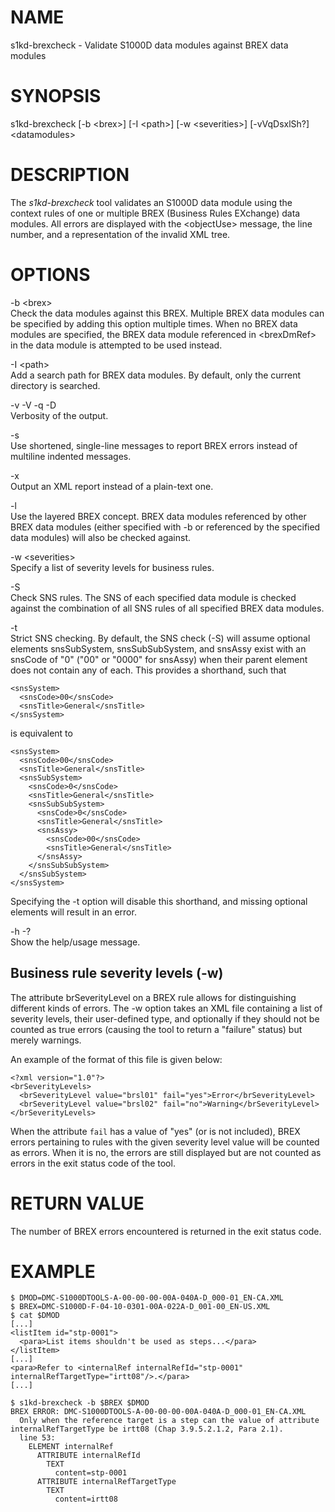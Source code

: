 NAME
====

s1kd-brexcheck - Validate S1000D data modules against BREX data modules

SYNOPSIS
========

s1kd-brexcheck \[-b &lt;brex&gt;\] \[-I &lt;path&gt;\] \[-w &lt;severities&gt;\] \[-vVqDsxlSh?\] &lt;datamodules&gt;

DESCRIPTION
===========

The *s1kd-brexcheck* tool validates an S1000D data module using the context rules of one or multiple BREX (Business Rules EXchange) data modules. All errors are displayed with the &lt;objectUse&gt; message, the line number, and a representation of the invalid XML tree.

OPTIONS
=======

-b &lt;brex&gt;  
Check the data modules against this BREX. Multiple BREX data modules can be specified by adding this option multiple times. When no BREX data modules are specified, the BREX data module referenced in &lt;brexDmRef&gt; in the data module is attempted to be used instead.

-I &lt;path&gt;  
Add a search path for BREX data modules. By default, only the current directory is searched.

-v -V -q -D  
Verbosity of the output.

-s  
Use shortened, single-line messages to report BREX errors instead of multiline indented messages.

-x  
Output an XML report instead of a plain-text one.

-l  
Use the layered BREX concept. BREX data modules referenced by other BREX data modules (either specified with -b or referenced by the specified data modules) will also be checked against.

-w &lt;severities&gt;  
Specify a list of severity levels for business rules.

-S  
Check SNS rules. The SNS of each specified data module is checked against the combination of all SNS rules of all specified BREX data modules.

-t  
Strict SNS checking. By default, the SNS check (-S) will assume optional elements snsSubSystem, snsSubSubSystem, and snsAssy exist with an snsCode of "0" ("00" or "0000" for snsAssy) when their parent element does not contain any of each. This provides a shorthand, such that

    <snsSystem>
      <snsCode>00</snsCode>
      <snsTitle>General</snsTitle>
    </snsSystem>

is equivalent to

    <snsSystem>
      <snsCode>00</snsCode>
      <snsTitle>General</snsTitle>
      <snsSubSystem>
        <snsCode>0</snsCode>
        <snsTitle>General</snsTitle>
        <snsSubSubSystem>
          <snsCode>0</snsCode>
          <snsTitle>General</snsTitle>
          <snsAssy>
            <snsCode>00</snsCode>
            <snsTitle>General</snsTitle>
          </snsAssy>
        </snsSubSubSystem>
      </snsSubSystem>
    </snsSystem>

Specifying the -t option will disable this shorthand, and missing optional elements will result in an error.

-h -?  
Show the help/usage message.

Business rule severity levels (-w)
----------------------------------

The attribute brSeverityLevel on a BREX rule allows for distinguishing different kinds of errors. The -w option takes an XML file containing a list of severity levels, their user-defined type, and optionally if they should not be counted as true errors (causing the tool to return a "failure" status) but merely warnings.

An example of the format of this file is given below:

    <?xml version="1.0"?>
    <brSeverityLevels>
      <brSeverityLevel value="brsl01" fail="yes">Error</brSeverityLevel>
      <brSeverityLevel value="brsl02" fail="no">Warning</brSeverityLevel>
    </brSeverityLevels>

When the attribute `fail` has a value of "yes" (or is not included), BREX errors pertaining to rules with the given severity level value will be counted as errors. When it is no, the errors are still displayed but are not counted as errors in the exit status code of the tool.

RETURN VALUE
============

The number of BREX errors encountered is returned in the exit status code.

EXAMPLE
=======

    $ DMOD=DMC-S1000DTOOLS-A-00-00-00-00A-040A-D_000-01_EN-CA.XML
    $ BREX=DMC-S1000D-F-04-10-0301-00A-022A-D_001-00_EN-US.XML
    $ cat $DMOD
    [...]
    <listItem id="stp-0001">
      <para>List items shouldn't be used as steps...</para>
    </listItem>
    [...]
    <para>Refer to <internalRef internalRefId="stp-0001" internalRefTargetType="irtt08"/>.</para>
    [...]

    $ s1kd-brexcheck -b $BREX $DMOD
    BREX ERROR: DMC-S1000DTOOLS-A-00-00-00-00A-040A-D_000-01_EN-CA.XML
      Only when the reference target is a step can the value of attribute
    internalRefTargetType be irtt08 (Chap 3.9.5.2.1.2, Para 2.1).
      line 53:
        ELEMENT internalRef
          ATTRIBUTE internalRefId
            TEXT
              content=stp-0001
          ATTRIBUTE internalRefTargetType
            TEXT
              content=irtt08
